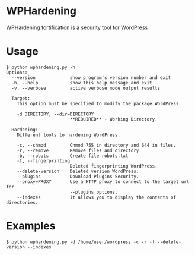 WPHardening
===========

WPHardening fortification is a security tool for WordPress


Usage
=====

    $ python wphardening.py -h 
    Options:
      --version             show program's version number and exit
      -h, --help            show this help message and exit
      -v, --verbose         active verbose mode output results

      Target:
        This option must be specified to modify the package WordPress.
    
        -d DIRECTORY, --dir=DIRECTORY
                            **REQUIRED** - Working Directory.

      Hardening:
        Different tools to hardening WordPress.
    
        -c, --chmod         Chmod 755 in directory and 644 in files.
        -r, --remove        Remove files and directory.
        -b, --robots        Create file robots.txt
        -f, --fingerprinting
                            Deleted fingerprinting WordPress.
        --delete-version    Deleted version WordPress.
        --plugins           Download Plugins Security.
        --proxy=PROXY       Use a HTTP proxy to connect to the target url for
                            --plugins options.
        --indexes           It allows you to display the contents of directories.
    


Examples
========

    $ python wphardening.py -d /home/user/wordpress -c -r -f --delete-version --indexes

